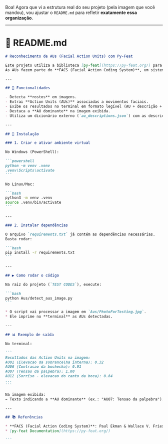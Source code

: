 Boa! Agora que vi a estrutura real do seu projeto (pela imagem que você mandou), vou ajustar o `README.md` para refletir **exatamente essa organização**.

---

# 📄 README.md

````markdown
# Reconhecimento de AUs (Facial Action Units) com Py-Feat

Este projeto utiliza a biblioteca [py-feat](https://py-feat.org/) para detectar **Action Units (AUs)** faciais em imagens.  
As AUs fazem parte do **FACS (Facial Action Coding System)**, um sistema que descreve movimentos musculares do rosto e é muito usado em análise de emoções, psicologia e visão computacional.

---

## 🚀 Funcionalidades

- Detecta **rostos** em imagens.
- Extrai **Action Units (AUs)** associadas a movimentos faciais.
- Exibe os resultados no terminal em formato legível (AU + descrição + intensidade).
- Destaca a **AU dominante** na imagem exibida.
- Utiliza um dicionário externo (`au_descriptions.json`) com as descrições das AUs em **português**.

---

## 🔧 Instalação

### 1. Criar e ativar ambiente virtual

No Windows (PowerShell):

```powershell
python -m venv .venv
.venv\Scripts\activate
```

No Linux/Mac:

```bash
python3 -m venv .venv
source .venv/bin/activate
```

---

### 2. Instalar dependências

O arquivo `requirements.txt` já contém as dependências necessárias.
Basta rodar:

```bash
pip install -r requirements.txt
```

---

## ▶️ Como rodar o código

Na raiz do projeto (`TEST CODES`), execute:

```bash
python Aus/detect_aus_image.py
```

* O script vai processar a imagem em `Aus/PhotoForTesting.jpg`.
* Ele imprime no **terminal** as AUs detectadas.

---

## 📊 Exemplo de saída

No terminal:

```
Resultados das Action Units na imagem:
AU01 (Elevacao da sobrancelha interna): 0.32
AU06 (Contracao da bochecha): 0.91
AU07 (Tensao da palpebra): 1.00
AU12 (Sorriso - elevacao do canto da boca): 0.84
...
```

Na imagem exibida:
➡️ Texto indicando a **AU dominante** (ex.: "AU07: Tensao da palpebra").

---

## 📚 Referências

* **FACS (Facial Action Coding System)**: Paul Ekman & Wallace V. Friesen.
* [py-feat Documentation](https://py-feat.org/)

```

